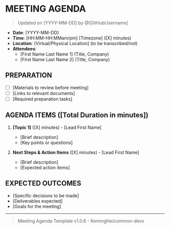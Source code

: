 # MEETING AGENDA

> Updated on [YYYY-MM-DD] by @[GitHubUsername]

- **Date**: [YYYY-MM-DD]
- **Time**: [HH:MM-HH:MMam/pm] [Timezone] ([X] minutes)
- **Location**: [Virtual/Physical Location] (to be transcribed/not)
- **Attendees**:
  - [First Name Last Name 1] (Title, Company)
  - [First Name Last Name 2] (Title, Company)

## PREPARATION

- [ ] [Materials to review before meeting]
- [ ] [Links to relevant documents]
- [ ] [Required preparation tasks]

## AGENDA ITEMS ([Total Duration in minutes])

1. **[Topic 1]** ([X] minutes) - [Lead First Name]
   - [Brief description]
   - [Key points or questions]

2. **Next Steps & Action Items** ([X] minutes) - [Lead First Name]
   - [Brief description]
   - [Expected action items]

## EXPECTED OUTCOMES

- [Specific decisions to be made]
- [Deliverables expected]
- [Goals for the meeting]

---

> Meeting Agenda Template v1.0.6 - KemingHe/common-devx

